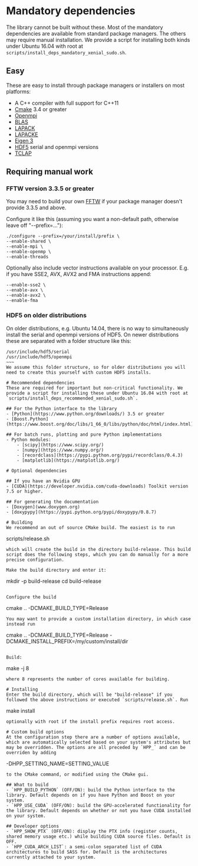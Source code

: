 # Mandatory dependencies
The library cannot be built without these. Most of the mandatory dependencies are available from standard package managers. The others may require manual installation. We provide a script for installing both kinds under Ubuntu 16.04 with root at `scripts/install_deps_mandatory_xenial_sudo.sh`.

## Easy
These are easy to install through package managers or installers on most platforms:
- A C++ compiler with full support for C++11
- [Cmake](https://cmake.org/download/) 3.4 or greater
- [Openmpi](https://www.open-mpi.org/)
- [BLAS](http://www.netlib.org/blas/)
- [LAPACK](http://www.netlib.org/lapack/)
- [LAPACKE](http://www.netlib.org/lapack/lapacke)
- [Eigen 3](http://eigen.tuxfamily.org/)
- [HDF5](https://portal.hdfgroup.org/display/support/Downloads) serial and openmpi versions
- [TCLAP](https://github.com/eile/tclap)

## Requiring manual work

### FFTW version 3.3.5 or greater
You may need to build your own [FFTW](http://www.fftw.org/download.html) if your package manager doesn't provide 3.3.5 and above.

Configure it like this (assuming you want a non-default path, otherwise leave off "--prefix=..."):
~~~~
./configure --prefix=/your/install/prefix \
--enable-shared \
--enable-mpi \
--enable-openmp \
--enable-threads
~~~~
Optionally also include vector instructions available on your processor. E.g. if you have SSE2, AVX, AVX2 and FMA instructions append:
~~~~
--enable-sse2 \
--enable-avx \
--enable-avx2 \
--enable-fma
~~~~

### HDF5 on older distributions
On older distributions, e.g. Ubuntu 14.04, there is no way to simultaneously install the serial and openmpi versions of HDF5. On newer distributions these are separated with a folder structure like this:
~~~~
/usr/include/hdf5/serial
/usr/include/hdf5/openmpi
~~~
We assume this folder structure, so for older distributions you will need to create this yourself with custom HDF5 installs.

# Recommended dependencies
These are required for important but non-critical functionality. We provide a script for installing these under Ubuntu 16.04 with root at `scripts/install_deps_recommended_xenial_sudo.sh`.

## For the Python interface to the library
- [Python](https://www.python.org/downloads/) 3.5 or greater
- [Boost.Python](https://www.boost.org/doc/libs/1_66_0/libs/python/doc/html/index.html)

## For batch runs, plotting and pure Python implementations
- Python modules:
	- [scipy](https://www.scipy.org/)
	- [numpy](https://www.numpy.org/)
	- [recordclass](https://pypi.python.org/pypi/recordclass/0.4.3)
	- [matplotlib](https://matplotlib.org/)

# Optional dependencies

## If you have an Nvidia GPU
- [CUDA](https://developer.nvidia.com/cuda-downloads) Toolkit version 7.5 or higher. 

## For generating the documentation
- [Doxygen](www.doxygen.org)
- [doxypypy](https://pypi.python.org/pypi/doxypypy/0.8.7)

# Building
We recommend an out of source CMake build. The easiest is to run
~~~~
scripts/release.sh
~~~~
which will create the build in the directory build-release. This build script does the following steps, which you can do manually for a more precise configuration.

Make the build directory and enter it:
~~~~
mkdir -p build-release
cd build-release
~~~~

Configure the build
~~~~
cmake .. -DCMAKE_BUILD_TYPE=Release
~~~~
You may want to provide a custom installation directory, in which case instead run
~~~~
cmake .. -DCMAKE_BUILD_TYPE=Release -DCMAKE_INSTALL_PREFIX=/my/custom/install/dir
~~~~

Build:
~~~~
make -j 8
~~~~
where 8 represents the number of cores available for building.

# Installing
Enter the build directory, which will be "build-release" if you followed the above instructions or executed `scripts/release.sh`. Run
~~~~
make install
~~~~
optionally with root if the install prefix requires root access.

# Custom build options
At the configuration step there are a number of options available, which are automatically selected based on your system's attributes but may be overridden. The options are all preceded by `HPP_` and can be overriden by adding
~~~~
-DHPP_SETTING_NAME=SETTING_VALUE
~~~~
to the CMake command, or modified using the CMake gui.

## What to build
- `HPP_BUILD_PYTHON` (OFF/ON): build the Python interface to the library. Default depends on if you have Python and Boost on your system.
- `HPP_USE_CUDA` (OFF/ON): build the GPU-accelerated functionality for the library. Default depends on whether or not you have CUDA installed on your system.

## Developer options
- `HPP_SHOW_PTX` (OFF/ON): display the PTX info (register counts, shared memory usage etc.) while building CUDA source files. Default is OFF.
- `HPP_CUDA_ARCH_LIST`: a semi-colon separated list of CUDA architectures to build SASS for. Default is the architectures currently attached to your system.

